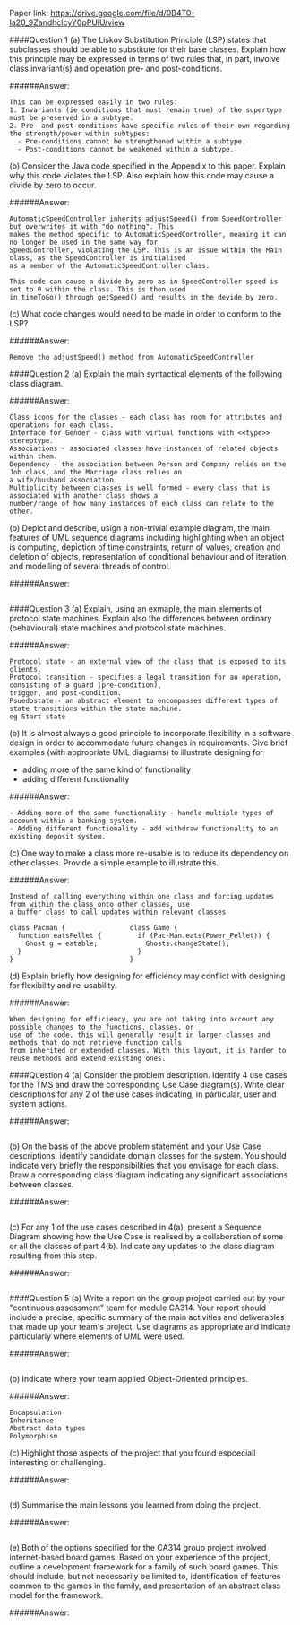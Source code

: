 Paper link: https://drive.google.com/file/d/0B4T0-Ia20_9ZandhclcyY0pPUlU/view

####Question 1
(a)
The Liskov Substitution Principle (LSP) states that subclasses should be able to substitute for their base classes.
Explain how this principle may be expressed in terms of two rules that, in part, involve class invariant(s) and operation pre- and post-conditions.

######Answer:
```
This can be expressed easily in two rules:
1. Invariants (ie conditions that must remain true) of the supertype must be preserved in a subtype.
2. Pre- and post-conditions have specific rules of their own regarding the strength/power within subtypes:
  - Pre-conditions cannot be strengthened within a subtype.
  - Post-conditions cannot be weakened within a subtype.
```

(b)
Consider the Java code specified in the Appendix to this paper.
Explain why this code violates the LSP. Also explain how this code may cause a divide by zero to occur.

######Answer:
```
AutomaticSpeedController inherits adjustSpeed() from SpeedController but overwrites it with "do nothing". This 
makes the method specific to AutomaticSpeedController, meaning it can no longer be used in the same way for 
SpeedController, violating the LSP. This is an issue within the Main class, as the SpeedController is initialised 
as a member of the AutomaticSpeedController class.

This code can cause a divide by zero as in SpeedController speed is set to 0 within the class. This is then used 
in timeToGo() through getSpeed() and results in the devide by zero.
```

(c)
What code changes would need to be made in order to conform to the LSP?

######Answer:
```
Remove the adjustSpeed() method from AutomaticSpeedController
```

####Question 2
(a)
Explain the main syntactical elements of the following class diagram.

######Answer:
```
Class icons for the classes - each class has room for attributes and operations for each class.
Interface for Gender - class with virtual functions with <<type>> stereotype.
Associations - associated classes have instances of related objects within them.
Dependency - the association between Person and Company relies on the Job class, and the Marriage class relies on 
a wife/husband association.
Multiplicity between classes is well formed - every class that is associated with another class shows a 
number/range of how many instances of each class can relate to the other.
```

(b)
Depict and describe, usign a non-trivial example diagram, the main features of UML sequence diagrams including highlighting when an object is computing, depiction of time constraints, return of values, creation and deletion of objects, representation of conditional behaviour and of iteration, and modelling of several threads of control.

######Answer:
```

```

####Question 3
(a)
Explain, using an exmaple, the main elements of protocol state machines. Explain also the differences between ordinary (behavioural) state machines and protocol state machines.

######Answer:
```
Protocol state - an external view of the class that is exposed to its clients.
Protocol transition - specifies a legal transition for an operation, consisting of a guard (pre-condition), 
trigger, and post-condition.
Psuedostate - an abstract element to encompasses different types of state transitions within the state machine. 
eg Start state
```

(b)
It is almost always a good principle to incorporate flexibility in a software design in order to accommodate future changes in requirements. Give brief examples (with appropriate UML diagrams) to illustrate designing for
  - adding more of the same kind of functionality
  - adding different functionality

######Answer:
```
- Adding more of the same functionality - handle multiple types of account within a banking system.
- Adding different functionality - add withdraw functionality to an existing deposit system.
```

(c)
One way to make a class more re-usable is to reduce its dependency on other classes. Provide a simple example to illustrate this.

######Answer:
```
Instead of calling everything within one class and forcing updates from within the class onto other classes, use 
a buffer class to call updates within relevant classes

class Pacman {                class Game {
  function eatsPellet {         if (Pac-Man.eats(Power_Pellet)) {
    Ghost g = eatable;            Ghosts.changeState();
  }                             }
}                             }
```

(d)
Explain briefly how designing for efficiency may conflict with designing for flexibility and re-usability.

######Answer:
```
When designing for efficiency, you are not taking into account any possible changes to the functions, classes, or 
use of the code, this will generally result in larger classes and methods that do not retrieve function calls 
from inherited or extended classes. With this layout, it is harder to reuse methods and extend existing ones.
```

####Question 4
(a)
Consider the problem description.
Identify 4 use cases for the TMS and draw the corresponding Use Case diagram(s). Write clear descriptions for any 2 of the use cases indicating, in particular, user and system actions.

######Answer:
```

```

(b)
On the basis of the above problem statement and your Use Case descriptions, identify candidate domain classes for the system. You should indicate very briefly the responsibilities that you envisage for each class. Draw a corresponding class diagram indicating any significant associations between classes.

######Answer:
```

```

(c)
For any 1 of the use cases described in 4(a), present a Sequence Diagram showing how the Use Case is realised by a collaboration of some or all the classes of part 4(b). Indicate any updates to the class diagram resulting from this step.

######Answer:
```

```

####Question 5
(a)
Write a report on the group project carried out by your "continuous assessment" team for module CA314. Your report should include a precise, specific summary of the main activities and deliverables that made up your team's project. Use diagrams as appropriate and indicate particularly where elements of UML were used.

######Answer:
```

```

(b)
Indicate where your team applied Object-Oriented principles.

######Answer:
```
Encapsulation
Inheritance
Abstract data types
Polymorphism
```

(c) Highlight those aspects of the project that you found espceciall interesting or challenging.

######Answer:
```

```

(d)
Summarise the main lessons you learned from doing the project.

######Answer:
```

```

(e)
Both of the options specified for the CA314 group project involved internet-based board games. Based on your experience of the project, outline a development framework for a family of such board games. This should include, but not necessarily be limited to, identification of features common to the games in the family, and presentation of an abstract class model for the framework.

######Answer:
```

```
